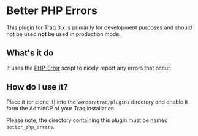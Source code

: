 Better PHP Errors
=================

This plugin for Traq 3.x is primarily for development purposes
and should not be used __not__ be used in production mode.

What's it do
------------

It uses the [PHP-Error](https://github.com/JosephLenton/PHP-Error) script
to nicely report any errors that occur.

How do I use it?
----------------

Place it (or clone it) into the `vendor/traq/plugins` directory
and enable it form the AdminCP of your Traq installation.

Please note, the directory containing this plugin must be named `better_php_errors`.